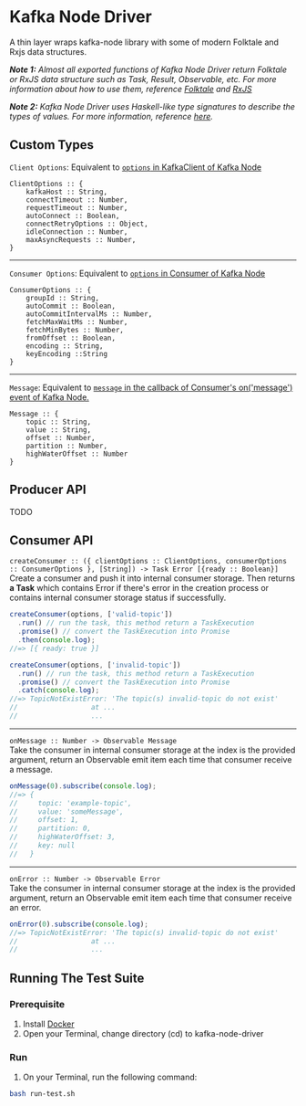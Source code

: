 Kafka Node Driver
=============
A thin layer wraps kafka-node library with some of modern Folktale and Rxjs data structures.

*__Note 1:__ Almost all exported functions of Kafka Node Driver return Folktale or RxJS data structure such as Task, Result, Observable, etc. 
For more information about how to use them, reference [Folktale](http://folktale.origamitower.com/) and [RxJS](http://reactivex.io/rxjs/)*

*__Note 2:__ Kafka Node Driver uses Haskell-like type signatures to describe the types of values. 
For more information, reference [here](https://sanctuary.js.org/#types).* 

Custom Types
----------
`Client Options`: Equivalent to [`options` in KafkaClient of Kafka Node](https://github.com/SOHU-Co/kafka-node#options)    
```
ClientOptions :: { 
    kafkaHost :: String, 
    connectTimeout :: Number, 
    requestTimeout :: Number,
    autoConnect :: Boolean,
    connectRetryOptions :: Object,
    idleConnection :: Number,
    maxAsyncRequests :: Number,
}
```
---
`Consumer Options`: Equivalent to [`options` in Consumer of Kafka Node](https://github.com/SOHU-Co/kafka-node#consumer)    
```
ConsumerOptions :: { 
    groupId :: String, 
    autoCommit :: Boolean, 
    autoCommitIntervalMs :: Number,
    fetchMaxWaitMs :: Number,
    fetchMinBytes :: Number,
    fromOffset :: Boolean,
    encoding :: String,
    keyEncoding ::String
}
```
---
`Message`: Equivalent to [`message` in the callback of Consumer's on('message') event of Kafka Node.](https://github.com/SOHU-Co/kafka-node#onmessage-onmessage)    
```
Message :: { 
    topic :: String, 
    value :: String, 
    offset :: Number,
    partition :: Number,
    highWaterOffset :: Number
}
```


Producer API
----------
TODO

Consumer API
-----------------
`createConsumer :: ({ clientOptions :: ClientOptions, consumerOptions :: ConsumerOptions }, [String]) -> Task Error [{ready :: Boolean}]`  
Create a consumer and push it into internal consumer storage. 
Then returns **a Task** which contains Error if there's error in the creation process or contains internal consumer storage status if successfully.
```js
createConsumer(options, ['valid-topic'])
  .run() // run the task, this method return a TaskExecution
  .promise() // convert the TaskExecution into Promise
  .then(console.log); 
//=> [{ ready: true }]
```
```js
createConsumer(options, ['invalid-topic'])
  .run() // run the task, this method return a TaskExecution
  .promise() // convert the TaskExecution into Promise
  .catch(console.log); 
//=> TopicNotExistError: 'The topic(s) invalid-topic do not exist'
//                  at ...
//                  ...
```
----
`onMessage :: Number -> Observable Message`  
Take the consumer in internal consumer storage at the index is the provided argument, return an Observable emit item each time that consumer receive a message.
```js
onMessage(0).subscribe(console.log);
//=> { 
//     topic: 'example-topic',
//     value: 'someMessage',
//     offset: 1,
//     partition: 0,
//     highWaterOffset: 3,
//     key: null 
//   } 
```
----
`onError :: Number -> Observable Error`  
Take the consumer in internal consumer storage at the index is the provided argument, return an Observable emit item each time that consumer receive an error.
```js
onError(0).subscribe(console.log);
//=> TopicNotExistError: 'The topic(s) invalid-topic do not exist'
//                  at ...
//                  ...
``` 

Running The Test Suite
----------------------
### Prerequisite
1) Install [Docker](https://www.docker.com/)
2) Open your Terminal, change directory (cd) to kafka-node-driver

### Run
1) On your Terminal, run the following command:
```bash
bash run-test.sh
```